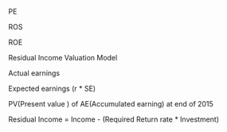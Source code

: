 PE

ROS

ROE

Residual Income Valuation Model

Actual earnings

Expected earnings (r * SE)

PV(Present value ) of AE(Accumulated earning) at end of 2015

Residual Income = Income - (Required Return rate * Investment)

